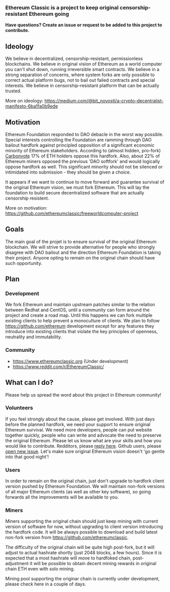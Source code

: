 ### Ethereum Classic is a project to keep original censorship-resistant Ethereum going
**Have questions? Create an issue or request to be added to this project to contribute.**
## Ideology
We believe in decentralized, censorship-resistant, permissionless blockchains. We believe in original vision of Ethereum as a world computer you can't shut down, running irreversible smart contracts. We believe in a strong separation of concerns, where system forks are only possible to correct actual platform bugs, not to bail out failed contracts and special interests. We believe in censorship-resistant platform that can be actually trusted. 
 
More on ideology: https://medium.com/@bit_novosti/a-crypto-decentralist-manifesto-6ba1fa0b9ede
## Motivation
Ethereum Foundation responded to DAO debacle in the worst way possible. Special interests controlling the Foundation are ramming through DAO bailout hardfork against principled opposition of a significant economic minority of Ethereum stakeholders. According to (almost hidden, pro-fork) [Carbonvote](http://carbonvote.com/) 17% of ETH holders oppose this hardfork. Also, about 22% of Ethereum miners opposed the previous 'DAO softfork' and would logically oppose hardfork as well. This significant minority should not be silenced or intimidated into submission - they should be given a choice. 

It appears if we want to continue to move forward and guarantee survival of the original Ethereum vision, we must fork Ethereum. This will lay the foundation to build secure decentralized software that are actually censorship resistent.

More on motivation: https://github.com/ethereumclassic/freeworldcomputer-project

## Goals

The main goal of the projet is to ensure survival of the original Ethereum blockchain. We will strive to provide alternative for people who strongly disagree with DAO bailout and the direction Ethereum Foundation is taking their project. Anyone opting to remain on the original chain should have such opportunity.

## Plan

### Development
We fork Ethereum and maintain upstream patches similar to the relation between Redhat and CentOS, until a community can form around the project and create a road map. Until this happens we can fork multiple existing clients to help prevent a monoculture of clients. We plan to follow https://github.com/ethereum development except for any features they introduce into existing clients that violate the key principles of openness, neutrality and immutability.

### Community

* https://www.ethereumclassic.org (Under development)
* https://www.reddit.com/r/EthereumClassic/

## What can I do?

Please help us spread the word about this project in Ethereum community! 

### Volunteers
If you feel strongly about the cause, please get involved. With just days before the planned hardfork, we need your support to ensure original Ethereum survival. We need more developers, people can put website together quickly, people who can write and advocate the need to preserve the original Ethereum. Please let us know what are your skills and how you would like to contribute. Redditors, please [reply here](https://www.reddit.com/r/EthereumClassic/comments/4sxupj/making_sure_original_ethereum_survives_please_get/). Github users, please [open new issue](https://github.com/ethereumclassic/README/issues/new). Let's make sure original Ethereum vision doesn't 'go gentle into that good night'!

### Users

In order to remain on the original chain, just don't upgrade to hardfork client version pushed by Ethereum Foundation. We will maintain non-fork versions of all major Ethereum clients (as well as other key software), so going forwards all the improvements will be available to you.

### Miners

Miners supporting the original chain should just keep mining with current version of software for now, without upgrading to client version introducing the hardfork code. It will be always possible to download and build latest non-fork version from https://github.com/ethereumclassic. 

The difficulty of the original chain will be quite high post-fork, but it will adjust to actual hashrate shortly (just 2048 blocks, a few hours). Since it is expected that a most hashrate will move to hardfoked chain, post-adjustment it will be possible to obtain decent mining rewards in original chain ETH even with solo mining.

Mining pool supporting the originar chain is currently under development, please check here in a couple of days. 

